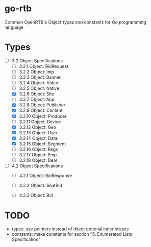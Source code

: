 # go-rtb
Common OpenRTB's Object types and constants for Go programming language


# Types
- [ ] 3.2 Object Specifications 
	- [ ] 3.2.1 Object: BidRequest
	- [ ] 3.2.2 Object: Imp 
	- [ ] 3.2.3 Object: Banner
	- [ ] 3.2.4 Object: Video
	- [ ] 3.2.5 Object: Native
	- [x] 3.2.6 Object: Site
	- [ ] 3.2.7 Object: App 
	- [x] 3.2.8 Object: Publisher
	- [x] 3.2.9 Object: Content
	- [x] 3.2.10 Object: Producer 
	- [ ] 3.2.11 Object: Device
	- [x] 3.2.12 Object: Geo
	- [x] 3.2.13 Object: User
	- [x] 3.2.14 Object: Data
	- [x] 3.2.15 Object: Segment
	- [ ] 3.2.16 Object: Regs
	- [ ] 3.2.17 Object: Pmp
	- [ ] 3.2.18 Object: Deal
- [ ] 4.2 Object Specifications 
	- [ ] 4.2.1 Object: BidResponse
	- [ ] 4.2.2 Object: SeatBid 
	- [ ] 4.2.3 Object: Bid


# TODO
- types: use pointers instead of direct optional inner structs
- constants: make constants for section "5. Enumerated Lists Specification"
